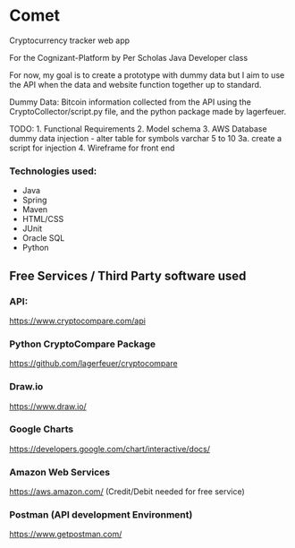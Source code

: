 # Comet

Cryptocurrency tracker web app

For the Cognizant-Platform by Per Scholas Java Developer class

For now, my goal is to create a prototype with dummy data but I aim to use the API when the data and website function together up to standard.

Dummy Data: Bitcoin information collected from the API using the CryptoCollector/script.py file, and the python package made by lagerfeuer.

TODO:
	1. Functional Requirements
	2. Model schema
	3. AWS Database dummy data injection - alter table for symbols varchar 5 to 10
		3a. create a script for injection
	4. Wireframe for front end

### Technologies used:
* Java
* Spring
* Maven
* HTML/CSS
* JUnit
* Oracle SQL
* Python

## Free Services / Third Party software used

### API:
https://www.cryptocompare.com/api

### Python CryptoCompare Package
https://github.com/lagerfeuer/cryptocompare

### Draw.io
https://www.draw.io/

### Google Charts
https://developers.google.com/chart/interactive/docs/

### Amazon Web Services
https://aws.amazon.com/ (Credit/Debit needed for free service)

### Postman (API development Environment)
https://www.getpostman.com/